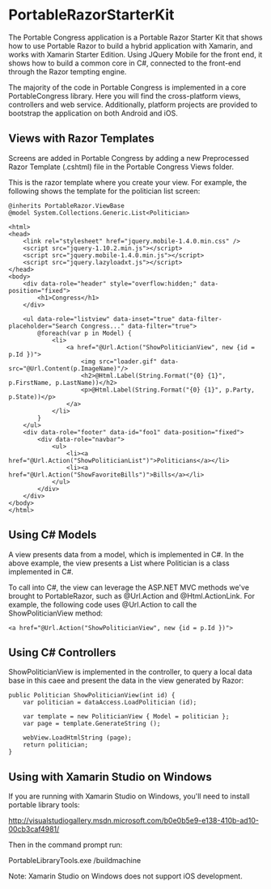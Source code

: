 PortableRazorStarterKit
=======================

The Portable Congress application is a Portable Razor Starter Kit that shows how to use Portable Razor to build a hybrid application with Xamarin, and works with Xamarin Starter Edition. Using JQuery Mobile for the front end, it shows how to build a common core in C#, connected to the front-end through the Razor tempting engine.

The majority of the code in Portable Congress is implemented in a core PortableCongress library. Here you will find the cross-platform views, controllers and web service. Additionally, platform projects are provided to bootstrap the application on both Android and iOS.

## Views with Razor Templates

Screens are added in Portable Congress by adding a new Preprocessed Razor Template (.cshtml) file in the Portable Congress Views folder. 

This is the razor template where you create your view. For example, the following shows the template for the politician list screen:

	@inherits PortableRazor.ViewBase
	@model System.Collections.Generic.List<Politician>

	<html>
	<head>
		<link rel="stylesheet" href="jquery.mobile-1.4.0.min.css" />
		<script src="jquery-1.10.2.min.js"></script>
		<script src="jquery.mobile-1.4.0.min.js"></script>
		<script src="jquery.lazyloadxt.js"></script>
	</head>
	<body>
		<div data-role="header" style="overflow:hidden;" data-position="fixed">
	    	<h1>Congress</h1>
	    </div>
	
		<ul data-role="listview" data-inset="true" data-filter-placeholder="Search Congress..." data-filter="true">
			@foreach(var p in Model) {
				<li>
					<a href="@Url.Action("ShowPoliticianView", new {id = p.Id })">
						<img src="loader.gif" data-src="@Url.Content(p.ImageName)"/>
	    				<h2>@Html.Label(String.Format("{0} {1}", p.FirstName, p.LastName))</h2>
	    				<p>@Html.Label(String.Format("{0} {1}", p.Party, p.State))</p>
					</a>
				</li>
			}
		</ul>
		<div data-role="footer" data-id="foo1" data-position="fixed">
			<div data-role="navbar">
				<ul>
					<li><a href="@Url.Action("ShowPoliticianList")">Politicians</a></li>
					<li><a href="@Url.Action("ShowFavoriteBills")">Bills</a></li>
				</ul>
			</div>
		</div>
	</body>
	</html>

## Using C# Models
A view presents data from a model, which is implemented in C#. In the above example, the view presents a List<Politician> where Politician is a class implemented in C#. 

To call into C#, the view can leverage the ASP.NET MVC methods we've brought to PortableRazor, such as @Url.Action and @Html.ActionLink. For example, the following code uses @Url.Action to call the ShowPoliticianView method:

	<a href="@Url.Action("ShowPoliticianView", new {id = p.Id })">

## Using C# Controllers
ShowPoliticianView is implemented in the controller, to query a local data base in this caee and present the data in the view generated by Razor:

	public Politician ShowPoliticianView(int id) {
		var politician = dataAccess.LoadPolitician (id);
	
		var template = new PoliticianView { Model = politician };
		var page = template.GenerateString ();
	
		webView.LoadHtmlString (page);
		return politician;
	}

## Using with Xamarin Studio on Windows

If you are running with Xamarin Studio on Windows, you'll need to install portable library tools:

http://visualstudiogallery.msdn.microsoft.com/b0e0b5e9-e138-410b-ad10-00cb3caf4981/

Then in the command prompt run:

PortableLibraryTools.exe /buildmachine

Note: Xamarin Studio on Windows does not support iOS development.



